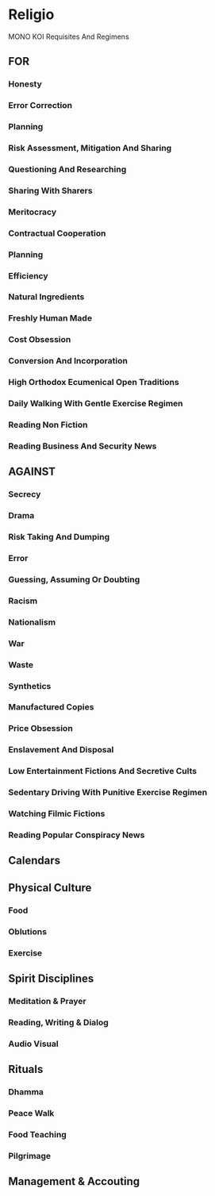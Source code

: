 # Religio
MONO KOI Requisites And Regimens

## FOR

### Honesty
### Error Correction
### Planning
### Risk Assessment, Mitigation And Sharing
### Questioning And Researching
### Sharing With Sharers
### Meritocracy
### Contractual Cooperation
### Planning
### Efficiency
### Natural Ingredients
### Freshly Human Made
### Cost Obsession
### Conversion And Incorporation
### High Orthodox Ecumenical Open Traditions
### Daily Walking With Gentle Exercise Regimen 
### Reading Non Fiction
### Reading Business And Security News

## AGAINST

### Secrecy
### Drama
### Risk Taking And Dumping
### Error
### Guessing, Assuming Or Doubting
### Racism
### Nationalism
### War
### Waste
### Synthetics
### Manufactured Copies
### Price Obsession
### Enslavement And Disposal
### Low Entertainment Fictions And Secretive Cults
### Sedentary Driving With Punitive Exercise Regimen
### Watching Filmic Fictions
### Reading Popular Conspiracy News

## Calendars

## Physical Culture

### Food

### Oblutions

### Exercise

## Spirit Disciplines

### Meditation & Prayer

### Reading, Writing & Dialog

### Audio Visual 

## Rituals

### Dhamma

### Peace Walk

### Food Teaching

### Pilgrimage

## Management & Accouting
